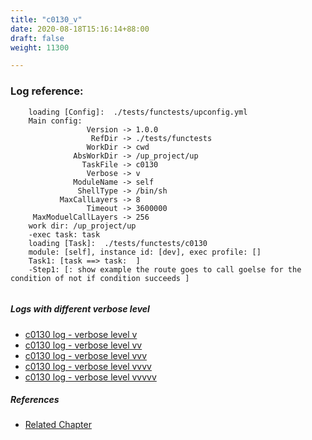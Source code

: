 ```yaml
---
title: "c0130_v"
date: 2020-08-18T15:16:14+88:00
draft: false
weight: 11300

---
```


### Log reference: <no value>

```
    loading [Config]:  ./tests/functests/upconfig.yml
    Main config:
                 Version -> 1.0.0
                  RefDir -> ./tests/functests
                 WorkDir -> cwd
              AbsWorkDir -> /up_project/up
                TaskFile -> c0130
                 Verbose -> v
              ModuleName -> self
               ShellType -> /bin/sh
           MaxCallLayers -> 8
                 Timeout -> 3600000
     MaxModuelCallLayers -> 256
    work dir: /up_project/up
    -exec task: task
    loading [Task]:  ./tests/functests/c0130
    module: [self], instance id: [dev], exec profile: []
    Task1: [task ==> task:  ]
    -Step1: [: show example the route goes to call goelse for the condition of not if condition succeeds ]
    
```

##### Logs with different verbose level
* [c0130 log - verbose level v](../../logs/c0130_v)
* [c0130 log - verbose level vv](../../logs/c0130_vv)
* [c0130 log - verbose level vvv](../../logs/c0130_vvv)
* [c0130 log - verbose level vvvv](../../logs/c0130_vvvv)
* [c0130 log - verbose level vvvvv](../../logs/c0130_vvvvv)

##### References
* [Related Chapter](../../block-func/c0130)
